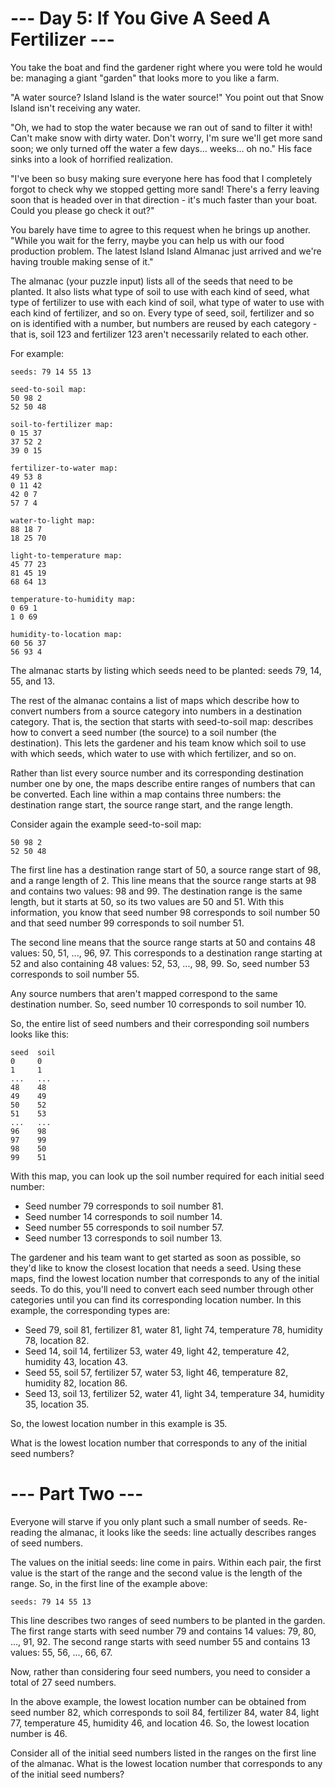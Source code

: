 # --- Day 5: If You Give A Seed A Fertilizer ---

You take the boat and find the gardener right where you were told he would be:
managing a giant "garden" that looks more to you like a farm.

"A water source? Island Island is the water source!" You point out that Snow
Island isn't receiving any water.

"Oh, we had to stop the water because we ran out of sand to filter it with!
Can't make snow with dirty water. Don't worry, I'm sure we'll get more sand
soon; we only turned off the water a few days... weeks... oh no." His face sinks
into a look of horrified realization.

"I've been so busy making sure everyone here has food that I completely forgot
to check why we stopped getting more sand! There's a ferry leaving soon that is
headed over in that direction - it's much faster than your boat. Could you
please go check it out?"

You barely have time to agree to this request when he brings up another. "While
you wait for the ferry, maybe you can help us with our food production problem.
The latest Island Island Almanac just arrived and we're having trouble making
sense of it."

The almanac (your puzzle input) lists all of the seeds that need to be planted.
It also lists what type of soil to use with each kind of seed, what type of
fertilizer to use with each kind of soil, what type of water to use with each
kind of fertilizer, and so on. Every type of seed, soil, fertilizer and so on is
identified with a number, but numbers are reused by each category - that is,
soil 123 and fertilizer 123 aren't necessarily related to each other.

For example:

```
seeds: 79 14 55 13

seed-to-soil map:
50 98 2
52 50 48

soil-to-fertilizer map:
0 15 37
37 52 2
39 0 15

fertilizer-to-water map:
49 53 8
0 11 42
42 0 7
57 7 4

water-to-light map:
88 18 7
18 25 70

light-to-temperature map:
45 77 23
81 45 19
68 64 13

temperature-to-humidity map:
0 69 1
1 0 69

humidity-to-location map:
60 56 37
56 93 4
```

The almanac starts by listing which seeds need to be planted: seeds 79, 14, 55,
and 13.

The rest of the almanac contains a list of maps which describe how to convert
numbers from a source category into numbers in a destination category. That is,
the section that starts with seed-to-soil map: describes how to convert a seed
number (the source) to a soil number (the destination). This lets the gardener
and his team know which soil to use with which seeds, which water to use with
which fertilizer, and so on.

Rather than list every source number and its corresponding destination number
one by one, the maps describe entire ranges of numbers that can be converted.
Each line within a map contains three numbers: the destination range start, the
source range start, and the range length.

Consider again the example seed-to-soil map:

```
50 98 2
52 50 48
```

The first line has a destination range start of 50, a source range start of 98,
and a range length of 2. This line means that the source range starts at 98 and
contains two values: 98 and 99. The destination range is the same length, but it
starts at 50, so its two values are 50 and 51. With this information, you know
that seed number 98 corresponds to soil number 50 and that seed number 99
corresponds to soil number 51.

The second line means that the source range starts at 50 and contains 48 values:
50, 51, ..., 96, 97. This corresponds to a destination range starting at 52 and
also containing 48 values: 52, 53, ..., 98, 99. So, seed number 53 corresponds
to soil number 55.

Any source numbers that aren't mapped correspond to the same destination number.
So, seed number 10 corresponds to soil number 10.

So, the entire list of seed numbers and their corresponding soil numbers looks
like this:

```
seed  soil
0     0
1     1
...   ...
48    48
49    49
50    52
51    53
...   ...
96    98
97    99
98    50
99    51
```

With this map, you can look up the soil number required for each initial seed
number:

- Seed number 79 corresponds to soil number 81.
- Seed number 14 corresponds to soil number 14.
- Seed number 55 corresponds to soil number 57.
- Seed number 13 corresponds to soil number 13.

The gardener and his team want to get started as soon as possible, so they'd
like to know the closest location that needs a seed. Using these maps, find the
lowest location number that corresponds to any of the initial seeds. To do this,
you'll need to convert each seed number through other categories until you can
find its corresponding location number. In this example, the corresponding types
are:

- Seed 79, soil 81, fertilizer 81, water 81, light 74, temperature 78, humidity
  78, location 82.
- Seed 14, soil 14, fertilizer 53, water 49, light 42, temperature 42, humidity
  43, location 43.
- Seed 55, soil 57, fertilizer 57, water 53, light 46, temperature 82, humidity
  82, location 86.
- Seed 13, soil 13, fertilizer 52, water 41, light 34, temperature 34, humidity
  35, location 35.

So, the lowest location number in this example is 35.

What is the lowest location number that corresponds to any of the initial seed
numbers?

# --- Part Two ---

Everyone will starve if you only plant such a small number of seeds. Re-reading
the almanac, it looks like the seeds: line actually describes ranges of seed
numbers.

The values on the initial seeds: line come in pairs. Within each pair, the first
value is the start of the range and the second value is the length of the range.
So, in the first line of the example above:

```
seeds: 79 14 55 13
```

This line describes two ranges of seed numbers to be planted in the garden. The
first range starts with seed number 79 and contains 14 values: 79, 80, ...,
91, 92. The second range starts with seed number 55 and contains 13 values: 55,
56, ..., 66, 67.

Now, rather than considering four seed numbers, you need to consider a total of
27 seed numbers.

In the above example, the lowest location number can be obtained from seed
number 82, which corresponds to soil 84, fertilizer 84, water 84, light 77,
temperature 45, humidity 46, and location 46. So, the lowest location number
is 46.

Consider all of the initial seed numbers listed in the ranges on the first line
of the almanac. What is the lowest location number that corresponds to any of
the initial seed numbers?
